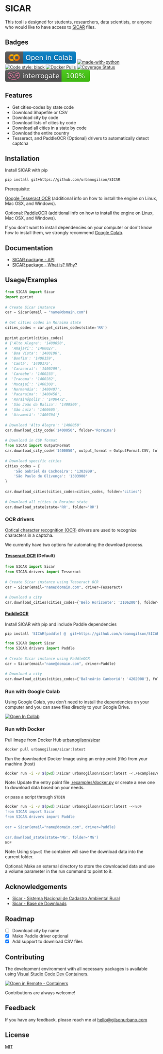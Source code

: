 # SICAR

This tool is designed for students, researchers, data scientists, or anyone who would like to have access to [SICAR](https://car.gov.br/publico/imoveis/index) files.

## Badges

[![Open In Collab](.github/colab-badge.svg)](https://colab.research.google.com/github/urbanogilson/SICAR/blob/main/examples/colab.ipynb)
[![made-with-python](https://img.shields.io/badge/Made%20with-Python-1f425f.svg)](https://www.python.org/)
[![Code style: black](https://img.shields.io/badge/code%20style-black-000000.svg)](https://github.com/psf/black)
[![Docker Pulls](https://img.shields.io/docker/pulls/urbanogilson/sicar)](https://hub.docker.com/r/urbanogilson/sicar)
[![Coverage Status](https://coveralls.io/repos/github/urbanogilson/SICAR/badge.svg?branch=main)](https://coveralls.io/github/urbanogilson/SICAR?branch=main)
[![interrogate](.github/interrogate_badge.svg)](https://interrogate.readthedocs.io/)

## Features

- Get cities-codes by state code
- Download Shapefile or CSV
- Download city by code
- Download lists of cities by code
- Download all cities in a state by code
- Download the entire country
- Tesseract, and PaddleOCR (Optional) drivers to automatically detect captcha

## Installation

Install SICAR with pip

```bash
pip install git+https://github.com/urbanogilson/SICAR
```

Prerequisite:

[Google Tesseract OCR](https://github.com/tesseract-ocr/tesseract) (additional info on how to install the engine on Linux, Mac OSX, and Windows).

Optional: [PaddleOCR](https://github.com/PaddlePaddle/PaddleOCR) (additional info on how to install the engine on Linux, Mac OSX, and Windows).

If you don't want to install dependencies on your computer or don't know how to install them, we strongly recommend [Google Colab](#run-with-google-colab).

## Documentation

- [SICAR package - API](https://gilsonurbano.com/sicar-api/)
- [SICAR package - What is? Why?](https://gilsonurbano.com/posts/sicar/)

## Usage/Examples

```python
from SICAR import Sicar
import pprint

# Create Sicar instance
car = Sicar(email = "name@domain.com")

# Get cities codes in Roraima state
cities_codes = car.get_cities_codes(state='RR')

pprint.pprint(cities_codes)
# {'Alto Alegre': '1400050',
#  'Amajari': '1400027',
#  'Boa Vista': '1400100',
#  'Bonfim': '1400159',
#  'Cantá': '1400175',
#  'Caracaraí': '1400209',
#  'Caroebe': '1400233',
#  'Iracema': '1400282',
#  'Mucajaí': '1400308',
#  'Normandia': '1400407',
#  'Pacaraima': '1400456',
#  'Rorainópolis': '1400472',
#  'São João da Baliza': '1400506',
#  'São Luiz': '1400605',
#  'Uiramutã': '1400704'}

# Download 'Alto Alegre': '1400050'
car.download_city_code('1400050', folder='Roraima')

# Download in CSV format
from SICAR import OutputFormat
car.download_city_code('1400050', output_format = OutputFormat.CSV, folder='Roraima')

# Download specific cities
cities_codes = {
    'São Gabriel da Cachoeira': '1303809',
    'São Paulo de Olivença': '1303908'
}

car.download_cities(cities_codes=cities_codes, folder='cities')

# Download all cities in Roraima state
car.download_state(state='RR', folder='RR')
```

### OCR drivers

[Optical character recognition (OCR)](https://en.wikipedia.org/wiki/Optical_character_recognition) drivers are used to recognize characters in a captcha.

We currently have two options for automating the download process.

#### [Tesseract OCR](https://github.com/tesseract-ocr/tesseract) (Default)

```python
from SICAR import Sicar
from SICAR.drivers import Tesseract

# Create Sicar instance using Tesseract OCR
car = Sicar(email="name@domain.com", driver=Tesseract)

# Download a city
car.download_cities(cities_codes={'Belo Horizonte': '3106200'}, folder='SICAR/cities')
```

#### [PaddleOCR](https://github.com/PaddlePaddle/PaddleOCR)

Install SICAR with pip and include Paddle dependencies

```bash
pip install 'SICAR[paddle] @  git+https://github.com/urbanogilson/SICAR'
```

```python
from SICAR import Sicar
from SICAR.drivers import Paddle

# Create Sicar instance using PaddleOCR
car = Sicar(email="name@domain.com", driver=Paddle)

# Download a city
car.download_cities(cities_codes={'Balneário Camboriú': '4202008'}, folder='SICAR/cities')
```

### Run with Google Colab

Using Google Colab, you don't need to install the dependencies on your computer and you can save files directly to your Google Drive.

[![Open In Collab](https://colab.research.google.com/assets/colab-badge.svg)](https://colab.research.google.com/github/urbanogilson/SICAR/blob/main/examples/colab.ipynb)

### Run with Docker

Pull Image from Docker Hub [urbanogilson/sicar](https://hub.docker.com/r/urbanogilson/sicar)

```sh
docker pull urbanogilson/sicar:latest
```

Run the downloaded Docker Image using an entry point (file) from your machine (host)

```sh
docker run -i -v $(pwd):/sicar urbanogilson/sicar:latest -<./examples/docker.py
```

Note: Update the entry point file [./examples/docker.py](./examples/docker.py) or create a new one to download data based on your needs.

or pass a script through `STDIN`

```sh
docker run -i -v $(pwd):/sicar urbanogilson/sicar:latest -<<EOF
from SICAR import Sicar
from SICAR.drivers import Paddle

car = Sicar(email="name@domain.com", driver=Paddle)

car.download_state(state='MG', folder='MG')
EOF
```

Note: Using `$(pwd)` the container will save the download data into the current folder.

Optional: Make an external directory to store the downloaded data and use a volume parameter in the run command to point to it.

## Acknowledgements

- [Sicar - Sistema Nacional de Cadastro Ambiental Rural](https://www.car.gov.br/)
- [Sicar - Base de Downloads](https://www.car.gov.br/publico/municipios/downloads)

## Roadmap

- [ ] Download city by name
- [x] Make Paddle driver optional
- [x] Add support to download CSV files

## Contributing

The development environment with all necessary packages is available using [Visual Studio Code Dev Containers](https://code.visualstudio.com/docs/remote/containers).

[![Open in Remote - Containers](https://img.shields.io/static/v1?label=Remote%20-%20Containers&message=Open&color=blue&logo=visualstudiocode)](https://vscode.dev/redirect?url=vscode://ms-vscode-remote.remote-containers/cloneInVolume?url=https://github.com/urbanogilson/SICAR)

Contributions are always welcome!

## Feedback

If you have any feedback, please reach me at hello@gilsonurbano.com

## License

[MIT](LICENSE)

